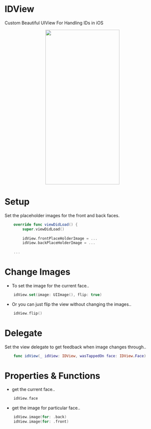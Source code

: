 # IDView
Custom Beautiful UIView For Handling IDs in iOS

<p align="center">
    <img src="https://github.com/O-labib/IDView/blob/main/demo-gif.gif" width="240" height="500" />
</p>


# Setup
Set the placeholder images for the front and back faces.

```swift
    override func viewDidLoad() {
        super.viewDidLoad()
     
        idView.frontPlaceHolderImage = ...
        idView.backPlaceHolderImage = ...
        
    ...
```     

# Change Images
- To set the image for the current face..
```swift
    idView.set(image: UIImage(), flip: true)
```
- Or you can just flip the view without changing the images..
```swift
    idView.flip()
```

# Delegate
Set the view delegate to get feedback when image changes through..
```swift
    func idView(_ idView: IDView, wasTappedOn face: IDView.Face)
```

# Properties & Functions
- get the current face..
```swift
    idView.face
```
- get the image for particular face..
```swift
    idView.image(for: .back)
    idView.image(for: .front)
```
